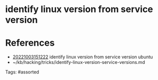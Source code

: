 # identify linux version from service version

# References
- [20221003151222](/zet/20221003151222/) identify linux version from service version ubuntu
- ~/kb/hacking/tricks/identify-linux-version-service-versions.md

Tags:
    #assorted

